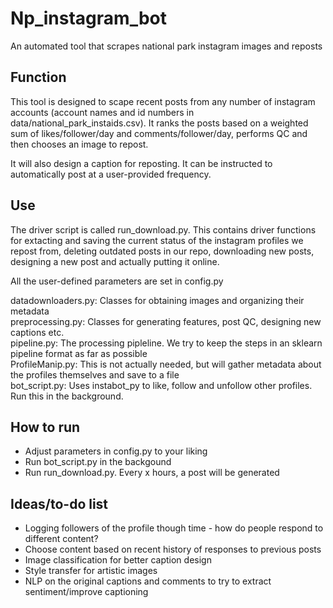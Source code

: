 # Np_instagram_bot
An automated tool that scrapes national park instagram images and reposts

## Function  

This tool is designed to scape recent posts from any number of instagram accounts (account names and id numbers in data/national_park_instaids.csv). It ranks the posts based on a weighted sum of likes/follower/day and comments/follower/day, performs QC and then chooses an image to repost. 

It will also design a caption for reposting.
It can be instructed to automatically post at a user-provided frequency.  

## Use  

The driver script is called run_download.py. This contains driver functions for extacting and saving the current status of the instagram profiles
we repost from, deleting outdated posts in our repo, downloading new posts, designing a new post and actually putting it online. 

All the user-defined parameters are set in config.py  

datadownloaders.py: Classes for obtaining images and organizing their metadata    
preprocessing.py: Classes for generating features, post QC, designing new captions etc.   
pipeline.py: The processing pipleline. We try to keep the steps in an sklearn pipeline format as far as possible  
ProfileManip.py: This is not actually needed, but will gather metadata about the profiles themselves and save to a file  
bot_script.py: Uses instabot_py to like, follow and unfollow other profiles. Run this in the background. 

## How to run  

- Adjust parameters in config.py to your liking  
- Run bot_script.py in the backgound  
- Run run_download.py. Every x hours, a post will be generated  

## Ideas/to-do list  

- Logging followers of the profile though time - how do people respond to different content?   
- Choose content based on recent history of responses to previous posts
- Image classification for better caption design  
- Style transfer for artistic images  
- NLP on the original captions and comments to try to extract sentiment/improve captioning  



